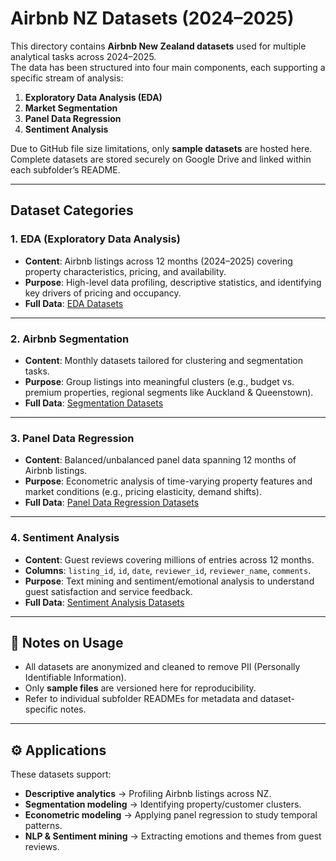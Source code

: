 # Airbnb NZ Datasets (2024–2025)

This directory contains **Airbnb New Zealand datasets** used for multiple analytical tasks across 2024–2025.  
The data has been structured into four main components, each supporting a specific stream of analysis:  

1. **Exploratory Data Analysis (EDA)**  
2. **Market Segmentation**  
3. **Panel Data Regression**  
4. **Sentiment Analysis**  

Due to GitHub file size limitations, only **sample datasets** are hosted here.  
Complete datasets are stored securely on Google Drive and linked within each subfolder’s README.

---

## Dataset Categories

### 1. EDA (Exploratory Data Analysis)  
- **Content**: Airbnb listings across 12 months (2024–2025) covering property characteristics, pricing, and availability.  
- **Purpose**: High-level data profiling, descriptive statistics, and identifying key drivers of pricing and occupancy.  
- **Full Data**: [EDA Datasets](https://drive.google.com/drive/folders/17XYyjRebDlluO3aElBFDtD88u5J7gFdu?usp=share_link)  

---

### 2. Airbnb Segmentation  
- **Content**: Monthly datasets tailored for clustering and segmentation tasks.  
- **Purpose**: Group listings into meaningful clusters (e.g., budget vs. premium properties, regional segments like Auckland & Queenstown).  
- **Full Data**: [Segmentation Datasets](https://drive.google.com/drive/folders/1uxS4KOIxSg01b2JRS3IcXRxkBXVCmLMb?usp=share_link)  

---

### 3. Panel Data Regression  
- **Content**: Balanced/unbalanced panel data spanning 12 months of Airbnb listings.  
- **Purpose**: Econometric analysis of time-varying property features and market conditions (e.g., pricing elasticity, demand shifts).  
- **Full Data**: [Panel Data Regression Datasets](https://drive.google.com/drive/folders/1j2mE-3xbYv5dT86nBquuNzlFyG3Vg6r-?usp=share_link)  

---

### 4. Sentiment Analysis  
- **Content**: Guest reviews covering millions of entries across 12 months.  
- **Columns**: `listing_id`, `id`, `date`, `reviewer_id`, `reviewer_name`, `comments`.  
- **Purpose**: Text mining and sentiment/emotional analysis to understand guest satisfaction and service feedback.  
- **Full Data**: [Sentiment Analysis Datasets](https://drive.google.com/drive/folders/1ApTgpr8suE890FHgdRIC1qxP2hY598vm?usp=share_link)  

---

## 🔎 Notes on Usage
- All datasets are anonymized and cleaned to remove PII (Personally Identifiable Information).  
- Only **sample files** are versioned here for reproducibility.  
- Refer to individual subfolder READMEs for metadata and dataset-specific notes.  

---

## ⚙️ Applications
These datasets support:  
- **Descriptive analytics** → Profiling Airbnb listings across NZ.  
- **Segmentation modeling** → Identifying property/customer clusters.  
- **Econometric modeling** → Applying panel regression to study temporal patterns.  
- **NLP & Sentiment mining** → Extracting emotions and themes from guest reviews.  
